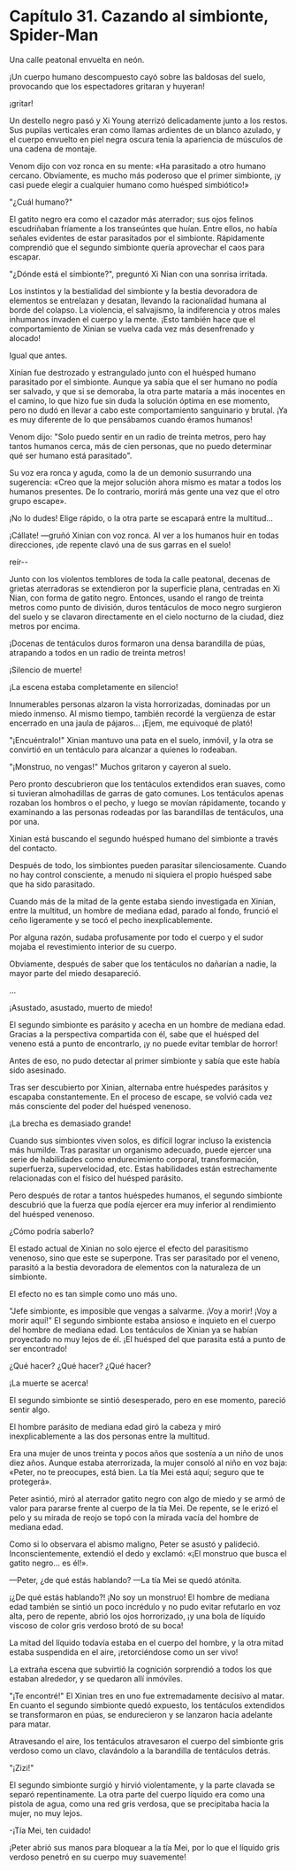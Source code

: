 
# Capítulo 31. Cazando al simbionte, Spider-Man


Una calle peatonal envuelta en neón.

¡Un cuerpo humano descompuesto cayó sobre las baldosas del suelo, provocando que los espectadores gritaran y huyeran!

¡gritar!

Un destello negro pasó y Xi Young aterrizó delicadamente junto a los restos. Sus pupilas verticales eran como llamas ardientes de un blanco azulado, y el cuerpo envuelto en piel negra oscura tenía la apariencia de músculos de una cadena de montaje.

Venom dijo con voz ronca en su mente: «Ha parasitado a otro humano cercano. Obviamente, es mucho más poderoso que el primer simbionte, ¡y casi puede elegir a cualquier humano como huésped simbiótico!»

"¿Cuál humano?"

El gatito negro era como el cazador más aterrador; sus ojos felinos escudriñaban fríamente a los transeúntes que huían. Entre ellos, no había señales evidentes de estar parasitados por el simbionte. Rápidamente comprendió que el segundo simbionte quería aprovechar el caos para escapar.

"¿Dónde está el simbionte?", preguntó Xi Nian con una sonrisa irritada.

Los instintos y la bestialidad del simbionte y la bestia devoradora de elementos se entrelazan y desatan, llevando la racionalidad humana al borde del colapso. La violencia, el salvajismo, la indiferencia y otros males inhumanos invaden el cuerpo y la mente. ¡Esto también hace que el comportamiento de Xinian se vuelva cada vez más desenfrenado y alocado!

Igual que antes.

Xinian fue destrozado y estrangulado junto con el huésped humano parasitado por el simbionte. Aunque ya sabía que el ser humano no podía ser salvado, y que si se demoraba, la otra parte mataría a más inocentes en el camino, lo que hizo fue sin duda la solución óptima en ese momento, pero no dudó en llevar a cabo este comportamiento sanguinario y brutal. ¡Ya es muy diferente de lo que pensábamos cuando éramos humanos!

Venom dijo: "Solo puedo sentir en un radio de treinta metros, pero hay tantos humanos cerca, más de cien personas, que no puedo determinar qué ser humano está parasitado".

Su voz era ronca y aguda, como la de un demonio susurrando una sugerencia: «Creo que la mejor solución ahora mismo es matar a todos los humanos presentes. De lo contrario, morirá más gente una vez que el otro grupo escape».

¡No lo dudes! Elige rápido, o la otra parte se escapará entre la multitud...

¡Cállate! —gruñó Xinian con voz ronca. Al ver a los humanos huir en todas direcciones, ¡de repente clavó una de sus garras en el suelo!

reír--

Junto con los violentos temblores de toda la calle peatonal, decenas de grietas aterradoras se extendieron por la superficie plana, centradas en Xi Nian, con forma de gatito negro. Entonces, usando el rango de treinta metros como punto de división, duros tentáculos de moco negro surgieron del suelo y se clavaron directamente en el cielo nocturno de la ciudad, diez metros por encima.

¡Docenas de tentáculos duros formaron una densa barandilla de púas, atrapando a todos en un radio de treinta metros!

¡Silencio de muerte!

¡La escena estaba completamente en silencio!

Innumerables personas alzaron la vista horrorizadas, dominadas por un miedo inmenso. Al mismo tiempo, también recordé la vergüenza de estar encerrado en una jaula de pájaros... ¡Ejem, me equivoqué de plató!

"¡Encuéntralo!" Xinian mantuvo una pata en el suelo, inmóvil, y la otra se convirtió en un tentáculo para alcanzar a quienes lo rodeaban.

"¡Monstruo, no vengas!" Muchos gritaron y cayeron al suelo.

Pero pronto descubrieron que los tentáculos extendidos eran suaves, como si tuvieran almohadillas de garras de gato comunes. Los tentáculos apenas rozaban los hombros o el pecho, y luego se movían rápidamente, tocando y examinando a las personas rodeadas por las barandillas de tentáculos, una por una.

Xinian está buscando el segundo huésped humano del simbionte a través del contacto.

Después de todo, los simbiontes pueden parasitar silenciosamente. Cuando no hay control consciente, a menudo ni siquiera el propio huésped sabe que ha sido parasitado.

Cuando más de la mitad de la gente estaba siendo investigada en Xinian, entre la multitud, un hombre de mediana edad, parado al fondo, frunció el ceño ligeramente y se tocó el pecho inexplicablemente.

Por alguna razón, sudaba profusamente por todo el cuerpo y el sudor mojaba el revestimiento interior de su cuerpo.

Obviamente, después de saber que los tentáculos no dañarían a nadie, la mayor parte del miedo desapareció.

…

¡Asustado, asustado, muerto de miedo!

El segundo simbionte es parásito y acecha en un hombre de mediana edad. Gracias a la perspectiva compartida con él, sabe que el huésped del veneno está a punto de encontrarlo, ¡y no puede evitar temblar de horror!

Antes de eso, no pudo detectar al primer simbionte y sabía que este había sido asesinado.

Tras ser descubierto por Xinian, alternaba entre huéspedes parásitos y escapaba constantemente. En el proceso de escape, se volvió cada vez más consciente del poder del huésped venenoso.

¡La brecha es demasiado grande!

Cuando sus simbiontes viven solos, es difícil lograr incluso la existencia más humilde. Tras parasitar un organismo adecuado, puede ejercer una serie de habilidades como endurecimiento corporal, transformación, superfuerza, supervelocidad, etc. Estas habilidades están estrechamente relacionadas con el físico del huésped parásito.

Pero después de rotar a tantos huéspedes humanos, el segundo simbionte descubrió que la fuerza que podía ejercer era muy inferior al rendimiento del huésped venenoso.

¿Cómo podría saberlo?

El estado actual de Xinian no solo ejerce el efecto del parasitismo venenoso, sino que este se superpone. Tras ser parasitado por el veneno, parasitó a la bestia devoradora de elementos con la naturaleza de un simbionte.

El efecto no es tan simple como uno más uno.

"Jefe simbionte, es imposible que vengas a salvarme. ¡Voy a morir! ¡Voy a morir aquí!" El segundo simbionte estaba ansioso e inquieto en el cuerpo del hombre de mediana edad. Los tentáculos de Xinian ya se habían proyectado no muy lejos de él. ¡El huésped del que parasita está a punto de ser encontrado!

¿Qué hacer? ¿Qué hacer? ¿Qué hacer?

¡La muerte se acerca!

El segundo simbionte se sintió desesperado, pero en ese momento, pareció sentir algo.

El hombre parásito de mediana edad giró la cabeza y miró inexplicablemente a las dos personas entre la multitud.

Era una mujer de unos treinta y pocos años que sostenía a un niño de unos diez años. Aunque estaba aterrorizada, la mujer consoló al niño en voz baja: «Peter, no te preocupes, está bien. La tía Mei está aquí; seguro que te protegerá».

Peter asintió, miró al aterrador gatito negro con algo de miedo y se armó de valor para pararse frente al cuerpo de la tía Mei. De repente, se le erizó el pelo y su mirada de reojo se topó con la mirada vacía del hombre de mediana edad.

Como si lo observara el abismo maligno, Peter se asustó y palideció. Inconscientemente, extendió el dedo y exclamó: «¡El monstruo que busca el gatito negro... es él!».

—Peter, ¿de qué estás hablando? —La tía Mei se quedó atónita.

¡¿De qué estás hablando?! ¡No soy un monstruo! El hombre de mediana edad también se sintió un poco incrédulo y no pudo evitar refutarlo en voz alta, pero de repente, abrió los ojos horrorizado, ¡y una bola de líquido viscoso de color gris verdoso brotó de su boca!

La mitad del líquido todavía estaba en el cuerpo del hombre, y la otra mitad estaba suspendida en el aire, ¡retorciéndose como un ser vivo!

La extraña escena que subvirtió la cognición sorprendió a todos los que estaban alrededor, y se quedaron allí inmóviles.

"¡Te encontré!" El Xinian tres en uno fue extremadamente decisivo al matar. En cuanto el segundo simbionte quedó expuesto, los tentáculos extendidos se transformaron en púas, se endurecieron y se lanzaron hacia adelante para matar.

Atravesando el aire, los tentáculos atravesaron el cuerpo del simbionte gris verdoso como un clavo, clavándolo a la barandilla de tentáculos detrás.

"¡Zizi!"

El segundo simbionte surgió y hirvió violentamente, y la parte clavada se separó repentinamente. La otra parte del cuerpo líquido era como una pistola de agua, como una red gris verdosa, que se precipitaba hacia la mujer, no muy lejos.

-¡Tía Mei, ten cuidado!

¡Peter abrió sus manos para bloquear a la tía Mei, por lo que el líquido gris verdoso penetró en su cuerpo muy suavemente!